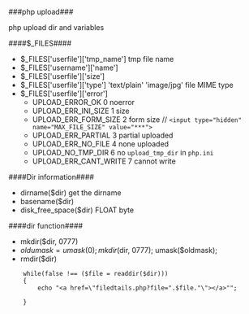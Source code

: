 ###php upload###

php upload dir and variables

####$_FILES####

* $_FILES['userfile']['tmp_name'] tmp file name
* $_FILES['username']['name']
* $_FILES['userfile']['size']
* $_FILES['userfile']['type']  'text/plain' 'image/jpg' file MIME type
* $_FILES['userfile']['error']
	- UPLOAD_ERROR_OK 0 noerror
	- UPLOAD_ERR_INI_SIZE 1 size 
	- UPLOAD_ERR_FORM_SIZE 2 form size  // `<input type="hidden" name="MAX_FILE_SIZE" value="***">`
	- UPLOAD_ERR_PARTIAL 3 partial uploaded
	- UPLOAD_ERR_NO_FILE 4 none uploaded
	- UPLOAD_NO_TMP_DIR 6  no `upload_tmp_dir` in `php.ini`
	- UPLOAD_ERR_CANT_WRITE 7 cannot write

####Dir information####

- dirname($dir) get the dirname
- basename($dir)
- disk_free_space($dir) FLOAT byte

####dir function####

- mkdir($dir, 0777)
-  $oldumask = umask(0);
  	mkdir($dir, 0777);
	umask($oldmask);
- rmdir($dir)

```
	while(false !== ($file = readdir($dir)))
	{
		echo "<a href=\"filedtails.php?file=".$file."\"></a>"";

	}

